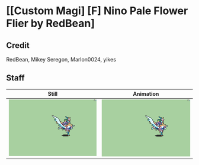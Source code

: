 # [\[Custom Magi\] \[F\] Nino Pale Flower Flier by RedBean]

## Credit

RedBean, Mikey Seregon, Marlon0024, yikes
	
## Staff

| Still | Animation |
| :---: | :-------: |
| ![Staff still](./Staff_000.png) | ![Staff animation](./Staff.gif) |
